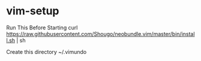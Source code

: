 vim-setup
=========

Run This Before Starting
curl https://raw.githubusercontent.com/Shougo/neobundle.vim/master/bin/install.sh | sh

Create this directory
~/.vimundo
